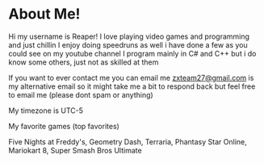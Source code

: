 # About Me!
Hi my username is Reaper!
I love playing video games and programming and just chillin
I enjoy doing speedruns as well i have done a few as you could see on my youtube channel
I program mainly in C# and C++ but i do know some others, just not as skilled at them

If you want to ever contact me you can email me zxteam27@gmail.com
is my alternative email so it might take me a bit to respond back but feel free to email me (please dont spam or anything)

My timezone is UTC-5

My favorite games (top favorites)

Five Nights at Freddy's, Geometry Dash, Terraria, Phantasy Star Online, Mariokart 8, Super Smash Bros Ultimate
